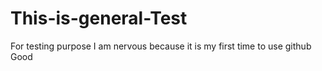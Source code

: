 # This-is-general-Test
For testing purpose
I am nervous because it is my first time to use github
Good
